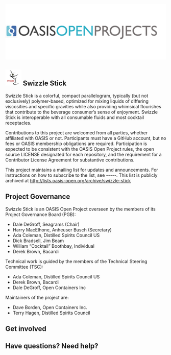 <img src="resources/oasis-op-logo.png" />

## <img src="resources/swiz-logo.jpg" width="50" height="50" /> Swizzle Stick

Swizzle Stick is a colorful, compact parallelogram, typically (but not exclusively) polymer-based, optimized for mixing liquids of differing viscosities and specific gravities while also providing whimsical flourishes that contribute to the beverage consumer’s sense of enjoyment. Swizzle Stick is interoperable with all consumable fluids and most cocktail receptacles.

Contributions to this project are welcomed from all parties, whether affiliated with OASIS or not. Participants must have a GitHub account, but no fees or OASIS membership obligations are required. Participation is expected to be consistent with the OASIS Open Project rules, the open source LICENSE designated for each repository, and the requirement for a Contributor License Agreement for substantive contributions.

This project maintains a mailing list for updates and announcements. For instructions on how to subscribe to the list, see -----. This list is publicly archived at http://lists.oasis-open.org/archive/swizzle-stick

## Project Governance

Swizzle Stick is an OASIS Open Project overseen by the members of its Project Governance Board (PGB):  

- Dale DeGroff, Seagrams (Chair)
- Harry MacElhone, Anheuser Busch (Secretary)
- Ada Coleman, Distilled Spirits Council US
- Dick Bradsell, Jim Beam
- William “Cocktail” Boothbay, Individual
- Derek Brown, Bacardi

Technical work is guided by the members of the Technical Steering Committee (TSC): 

- Ada Coleman, Distilled Spirits Council US
- Derek Brown, Bacardi
- Dale DeGroff, Open Containers Inc

Maintainers of the project are: 

- Dave Borden, Open Containers Inc. 
- Terry Hagen, Distilled Spirits Council 

## Get involved 

## Have questions? Need help? 
